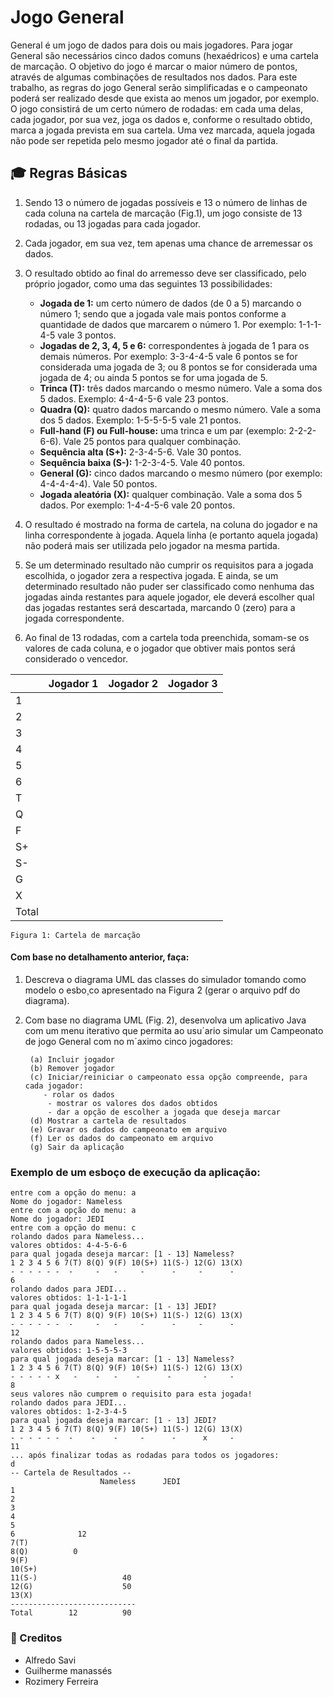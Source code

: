 ﻿# Jogo General 
	
General é um jogo de dados para dois ou mais jogadores. Para jogar General são necessários cinco
dados comuns (hexaédricos) e uma cartela de marcação. O objetivo do jogo é marcar o maior
número de pontos, através de algumas combinações de resultados nos dados.
Para este trabalho, as regras do jogo General serão simplificadas e o campeonato poderá ser
realizado desde que exista ao menos um jogador, por exemplo. O jogo consistirá de um certo
número de rodadas: em cada uma delas, cada jogador, por sua vez, joga os dados e, conforme o
resultado obtido, marca a jogada prevista em sua cartela. Uma vez marcada, aquela jogada não
pode ser repetida pelo mesmo jogador até o final da partida.

## 🎓 Regras Básicas

1) Sendo 13 o número de jogadas possíveis e 13 o número  de linhas de cada coluna na cartela
de marcação (Fig.1), um jogo consiste de 13 rodadas, ou 13 jogadas para cada jogador.

2) Cada jogador, em sua vez, tem apenas uma chance de arremessar os dados.

3) O resultado obtido ao final do arremesso deve ser classificado, pelo próprio jogador, como
uma das seguintes 13 possibilidades:
	* **Jogada de 1:** um certo número de dados (de 0 a 5) marcando o número 1; sendo que a
jogada vale mais pontos conforme a quantidade de dados que marcarem o número 1.
Por exemplo: 1-1-1-4-5 vale 3 pontos.
	* **Jogadas de 2, 3, 4, 5 e 6:** correspondentes à jogada de 1 para os demais números. Por
exemplo: 3-3-4-4-5 vale 6 pontos se for considerada uma jogada de 3; ou 8 pontos se
for considerada uma jogada de 4; ou ainda 5 pontos se for uma jogada de 5.
	* **Trinca (T):** três dados marcando o mesmo número. Vale a soma dos 5 dados. Exemplo:
4-4-4-5-6 vale 23 pontos.
	* **Quadra (Q):** quatro dados marcando o mesmo número. Vale a soma dos 5 dados. Exemplo:
1-5-5-5-5 vale 21 pontos.
	* **Full-hand (F) ou Full-house:** uma trinca e um par (exemplo: 2-2-2-6-6). Vale 25 pontos
para qualquer combinação.
	* **Sequência alta (S+):** 2-3-4-5-6. Vale 30 pontos.
	* **Sequência baixa (S-):** 1-2-3-4-5. Vale 40 pontos.
	* **General (G):** cinco dados marcando o mesmo número (por exemplo: 4-4-4-4-4). Vale 50
pontos.
	* **Jogada aleatória (X):** qualquer combinação. Vale a soma dos 5 dados. Por exemplo:
1-4-4-5-6 vale 20 pontos.

4) O resultado é mostrado na forma de cartela, na coluna do jogador e na linha correspondente
à jogada. Aquela linha (e portanto aquela jogada) não poderá mais ser utilizada pelo jogador
na mesma partida. 

5) Se um determinado resultado não cumprir os requisitos para a jogada escolhida, o jogador
zera a respectiva jogada. E ainda, se um determinado resultado não puder ser classificado
como nenhuma das jogadas ainda restantes para aquele jogador, ele deverá escolher qual das
jogadas restantes será descartada, marcando 0 (zero) para a jogada correspondente.

6) Ao final de 13 rodadas, com a cartela toda preenchida, somam-se os valores de cada coluna,
e o jogador que obtiver mais pontos será considerado o vencedor.

|       | Jogador 1 | Jogador 2 | Jogador 3 |
|-------|-----------|-----------|-----------|
| 1     |           |           |           |
| 2     |           |           |           |
| 3     |           |           |           |
| 4     |           |           |           |
| 5     |           |           |           |
| 6     |           |           |           |
| T     |           |           |           |
| Q     |           |           |           |
| F     |           |           |           |
| S+    |           |           |           |
| S-    |           |           |           |
| G     |           |           |           |
| X     |           |           |           |
| Total |           |           |           |

	Figura 1: Cartela de marcação


#### Com base no detalhamento anterior, faça:
1. Descreva o diagrama UML das classes do simulador tomando como modelo o esbo¸co apresentado
na Figura 2 (gerar o arquivo pdf do diagrama).
2. Com base no diagrama UML (Fig. 2), desenvolva um aplicativo Java com um menu iterativo
que permita ao usu´ario simular um Campeonato de jogo General com no m´aximo cinco
jogadores:

		(a) Incluir jogador
		(b) Remover jogador
		(c) Iniciar/reiniciar o campeonato essa opção compreende, para cada jogador:
		   - rolar os dados
			- mostrar os valores dos dados obtidos
			- dar a opção de escolher a jogada que deseja marcar
		(d) Mostrar a cartela de resultados
		(e) Gravar os dados do campeonato em arquivo
		(f) Ler os dados do campeonato em arquivo
		(g) Sair da aplicação


### Exemplo de um esboço de execução da aplicação:
	entre com a opção do menu: a
	Nome do jogador: Nameless
	entre com a opção do menu: a
	Nome do jogador: JEDI
	entre com a opção do menu: c
	rolando dados para Nameless...
	valores obtidos: 4-4-5-6-6
	para qual jogada deseja marcar: [1 - 13] Nameless?
	1 2 3 4 5 6 7(T) 8(Q) 9(F) 10(S+) 11(S-) 12(G) 13(X)
	- - - - - -  -     -   -     -      -     -      -
	6
	rolando dados para JEDI...
	valores obtidos: 1-1-1-1-1
	para qual jogada deseja marcar: [1 - 13] JEDI?
	1 2 3 4 5 6 7(T) 8(Q) 9(F) 10(S+) 11(S-) 12(G) 13(X)
	- - - - - -  -     -   -     -      -     -      -
	12
	rolando dados para Nameless...
	valores obtidos: 1-5-5-5-3
	para qual jogada deseja marcar: [1 - 13] Nameless?
	1 2 3 4 5 6 7(T) 8(Q) 9(F) 10(S+) 11(S-) 12(G) 13(X)
	- - - - - x   -    -   -    -      -       -     -
	8
	seus valores não cumprem o requisito para esta jogada!
	rolando dados para JEDI...
	valores obtidos: 1-2-3-4-5
	para qual jogada deseja marcar: [1 - 13] JEDI?
	1 2 3 4 5 6 7(T) 8(Q) 9(F) 10(S+) 11(S-) 12(G) 13(X)
	- - - - - -  -    -    -     -      -      x     -
	11
	... após finalizar todas as rodadas para todos os jogadores:
	d
	-- Cartela de Resultados --
						Nameless      JEDI
	1
	2
	3
	4
	5
	6 		       12
	7(T)
	8(Q)          0
	9(F)
	10(S+)
	11(S-)                	 40
	12(G)                    50
	13(X)
	----------------------------
	Total        12          90




### 📝 Creditos
* Alfredo Savi
* Guilherme manassés
* Rozimery Ferreira
